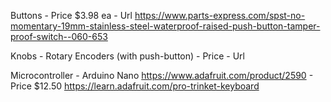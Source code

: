 Buttons
    - Price $3.98 ea
    - Url https://www.parts-express.com/spst-no-momentary-19mm-stainless-steel-waterproof-raised-push-button-tamper-proof-switch--060-653

Knobs
    - Rotary Encoders (with push-button)
    - Price
    - Url


Microcontroller
    - Arduino Nano
    https://www.adafruit.com/product/2590
        - Price $12.50
        https://learn.adafruit.com/pro-trinket-keyboard
